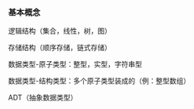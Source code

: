 ### 基本概念

逻辑结构（集合，线性，树，图）

存储结构（顺序存储，链式存储）

数据类型-原子类型：整型，实型，字符串型

数据类型-结构类型：多个原子类型装成的（例：整型数组）

ADT（抽象数据类型）

